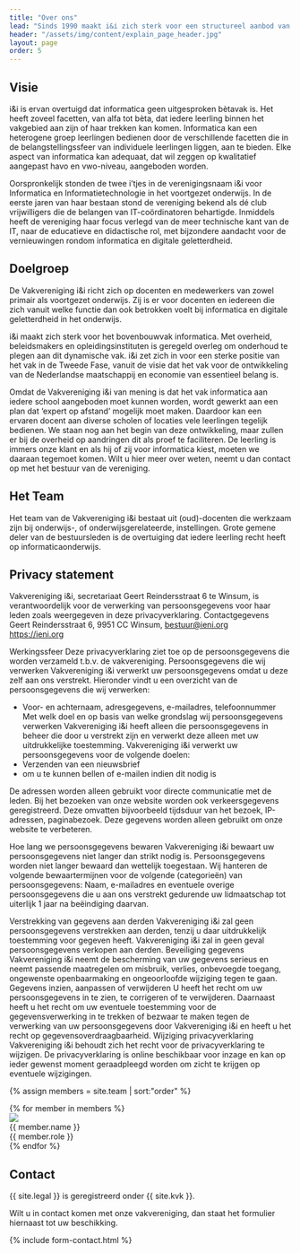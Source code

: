 ```yaml
---
title: "Over ons"
lead: "Sinds 1990 maakt i&i zich sterk voor een structureel aanbod van kwalitatief hoogwaardig onderwijs ten behoeve van informatica en digitale geletterdheid op alle basis- en middelbare scholen in Nederland."
header: "/assets/img/content/explain_page_header.jpg"
layout: page
order: 5
---
```


## Visie
i&i is ervan overtuigd dat informatica geen uitgesproken bètavak is. Het heeft zoveel facetten, van alfa tot bèta, dat iedere leerling binnen het vakgebied aan zijn of haar trekken kan komen. Informatica kan een heterogene groep leerlingen bedienen door de verschillende facetten die in de belangstellingssfeer van individuele leerlingen liggen, aan te bieden. Elke aspect van informatica kan adequaat, dat wil zeggen op kwalitatief aangepast havo en vwo-niveau, aangeboden worden.

Oorspronkelijk stonden de twee i’tjes in de verenigingsnaam i&i voor Informatica en Informatietechnologie in het voortgezet onderwijs. In de eerste jaren van haar bestaan stond de vereniging bekend als dé club vrijwilligers die de belangen van IT-coördinatoren behartigde. Inmiddels heeft de vereniging haar focus verlegd van de meer technische kant van de IT, naar de educatieve en didactische rol, met bijzondere aandacht voor de vernieuwingen rondom informatica en digitale geletterdheid.

## Doelgroep
De Vakvereniging i&i richt zich op docenten en medewerkers van zowel primair als voortgezet onderwijs. Zij is er voor docenten en iedereen die zich vanuit welke functie dan ook betrokken voelt bij informatica en digitale geletterdheid in het onderwijs.

i&i maakt zich sterk voor het bovenbouwvak informatica. Met overheid, beleidsmakers en opleidingsinstituten is geregeld overleg om onderhoud te plegen aan dit dynamische vak. i&i zet zich in voor een sterke positie van het vak in de Tweede Fase, vanuit de visie dat het vak voor de ontwikkeling van de Nederlandse maatschappij en economie van essentieel belang is.

Omdat de Vakvereniging i&i van mening is dat het vak informatica aan iedere school aangeboden moet kunnen worden, wordt gewerkt aan een plan dat ‘expert op afstand’ mogelijk moet maken. Daardoor kan een ervaren docent aan diverse scholen of locaties vele leerlingen tegelijk bedienen. We staan nog aan het begin van deze ontwikkeling, maar zullen er bij de overheid op aandringen dit als proef te faciliteren. De leerling is immers onze klant en als hij of zij voor informatica kiest, moeten we daaraan tegemoet komen. Wilt u hier meer over weten, neemt u dan contact op met het bestuur van de vereniging.

## Het Team
Het team van de Vakvereniging i&i bestaat uit (oud)-docenten die werkzaam zijn bij onderwijs-, of onderwijsgerelateerde, instellingen. Grote gemene deler van de bestuursleden is de overtuiging dat iedere leerling recht heeft op informaticaonderwijs.

## Privacy statement 

Vakvereniging i&i, secretariaat Geert Reindersstraat 6 te Winsum, is verantwoordelijk voor de verwerking van persoonsgegevens voor haar leden zoals weergegeven in deze privacyverklaring. 
Contactgegevens 
Geert Reindersstraat 6, 9951 CC Winsum, 
bestuur@ieni.org  
https://ieni.org  

Werkingssfeer 
Deze privacyverklaring ziet toe op de persoonsgegevens die worden verzameld t.b.v. de vakvereniging.
Persoonsgegevens die wij verwerken 
Vakvereniging i&i verwerkt uw persoonsgegevens omdat u deze zelf aan ons verstrekt. Hieronder vindt u een overzicht van de persoonsgegevens die wij verwerken:
- Voor- en achternaam, adresgegevens, e-mailadres, telefoonnummer
Met welk doel en op basis van welke grondslag wij persoonsgegevens verwerken 
Vakvereniging i&i heeft alleen die persoonsgegevens in beheer die door u verstrekt zijn en verwerkt deze alleen met uw uitdrukkelijke toestemming. Vakvereniging i&i verwerkt uw persoonsgegevens voor de volgende doelen:
- Verzenden van een nieuwsbrief 
- om u te kunnen bellen of e-mailen indien dit nodig is 

De adressen worden alleen gebruikt voor directe communicatie met de leden. 
Bij het bezoeken van onze website worden ook verkeersgegevens geregistreerd. Deze omvatten bijvoorbeeld tijdsduur van het bezoek, IP-adressen, paginabezoek. Deze gegevens worden alleen gebruikt om onze website te verbeteren. 

Hoe lang we persoonsgegevens bewaren 
Vakvereniging i&i bewaart uw persoonsgegevens niet langer dan strikt nodig is. Persoonsgegevens worden niet langer bewaard dan wettelijk toegestaan.
Wij hanteren de volgende bewaartermijnen voor de volgende (categorieën) van persoonsgegevens: 
Naam, e-mailadres en eventuele overige persoonsgegevens die u aan ons verstrekt gedurende uw lidmaatschap tot uiterlijk 1 jaar na beëindiging daarvan.

Verstrekking van gegevens aan derden 
Vakvereniging i&i zal geen persoonsgegevens verstrekken aan derden, tenzij u daar uitdrukkelijk toestemming voor gegeven heeft. 
Vakvereniging i&i zal in geen geval persoonsgegevens verkopen aan derden. 
Beveiliging gegevens 
Vakvereniging i&i neemt de bescherming van uw gegevens serieus en neemt passende maatregelen om misbruik, verlies, onbevoegde toegang, ongewenste openbaarmaking en ongeoorloofde wijziging tegen te gaan. 
Gegevens inzien, aanpassen of verwijderen 
U heeft het recht om uw persoonsgegevens in te zien, te corrigeren of te verwijderen. Daarnaast heeft u het recht om uw eventuele toestemming voor de gegevensverwerking in te trekken of bezwaar te maken tegen de verwerking van uw persoonsgegevens door Vakvereniging i&i en heeft u het recht op gegevensoverdraagbaarheid. 
Wijziging privacyverklaring 
Vakvereniging i&i behoudt zich het recht voor de privacyverklaring te wijzigen. De privacyverklaring is online beschikbaar voor inzage en kan op ieder gewenst moment geraadpleegd worden om zicht te krijgen op eventuele wijzigingen.  


{% assign members = site.team | sort:"order" %}
<div class="row members">
{% for member in members %}
  <div class="col-md-3 member">
    <img src="/assets/img/content/{{ member.name }}.png">
    <div class="name">{{ member.name }}</div>
    <div class="role">{{ member.role }}</div>
  </div>
{% endfor %}
</div>

## Contact
<div class="row">
  <div class="col-md-6">
    <p>
      {{ site.legal }} is geregistreerd onder {{ site.kvk }}.
    </p>
    <p>
      Wilt u in contact komen met onze vakvereniging, dan staat het formulier hiernaast tot uw beschikking.
    </p>
  </div>
  <div class="col-md-6">
    {% include form-contact.html %}
  </div>
</div>
